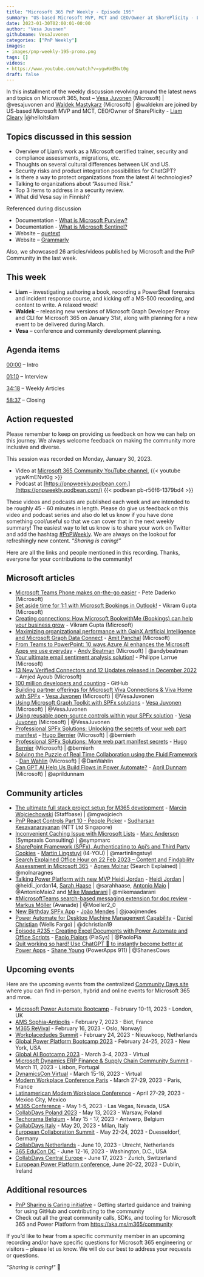 ```yaml
---
title: "Microsoft 365 PnP Weekly - Episode 195"
summary: "US-based Microsoft MVP, MCT and CEO/Owner at SharePlicity - Liam Cleary, joins Microsoft’s Vesa Juvonen and Waldek Mastykarz in a discussion about security, ChatGPT, assumed risk, and cultural transition UK to US, plus 26 articles/videos."
date: 2023-01-30T02:00:01-00:00
author: "Vesa Juvonen"
githubname: VesaJuvonen
categories: ["PnP Weekly"]
images:
- images/pnp-weekly-195-promo.png
tags: []
videos:
- https://www.youtube.com/watch?v=ygwKmENvt0g
draft: false
---
```

 
In this installment of the weekly discussion revolving around the latest news and topics on Microsoft 365, host – [Vesa Juvonen](http://twitter.com/vesajuvonen) (Microsoft) \| @vesajuvonen and [Waldek Mastykarz](http://twitter.com/waldekm) (Microsoft) \| @waldekm are joined by US-based Microsoft MVP and MCT, CEO/Owner of SharePlicity - [Liam Cleary](https://twitter.com/helloitsliam) \|@helloitsliam

## Topics discussed in this session

* Overview of Liam’s work as a Microsoft certified trainer, security and compliance assessments, migrations, etc.
* Thoughts on several cultural differences between UK and US.
* Security risks and product integration possibilities for ChatGPT?
* Is there a way to protect organizations from the latest AI technologies?
* Talking to organizations about “Assumed Risk.”
* Top 3 items to address in a security review.
* What did Vesa say in Finnish?

Referenced during discussion

* Documentation - [What is Microsoft Purview?](https://learn.microsoft.com/purview/purview)
* Documentation - [What is Microsoft Sentinel?](https://learn.microsoft.com/azure/sentinel/overview)
* Website – [quetext](https://www.quetext.com/)
* Website – [Grammarly](https://www.grammarly.com/)

Also, we showcased 26 articles/videos published by Microsoft and the PnP Community in the last week.

## This week

* **Liam** – investigating authoring a book, recording a PowerShell forensics and incident response course, and kicking off a MS-500 recording, and content to write. A relaxed week!
* **Waldek** – releasing new versions of Microsoft Graph Developer Proxy and CLI for Microsoft 365 on January 31st, along with planning for a new event to be delivered during March.
* **Vesa** – conference and community development planning.

## Agenda items

[00:00](https://youtu.be/ygwKmENvt0g?t=0) – Intro

[01:10](https://youtu.be/ygwKmENvt0g?t=70) – Interview

[34:18](https://youtu.be/ygwKmENvt0g?t=2058) – Weekly Articles

[58:37](https://youtu.be/ygwKmENvt0g?t=3517) – Closing

## Action requested

Please remember to keep on providing us feedback on how we can help on this journey. We always welcome feedback on making the community more inclusive and diverse.

This session was recorded on Monday, January 30, 2023.

*   Video at [Microsoft 365 Community YouTube channel.](https://aka.ms/m365pnp-videos)
    {{< youtube ygwKmENvt0g >}}
*   Podcast at [https://pnpweekly.podbean.com.](https://pnpweekly.podbean.com/) 
    {{< podbean pb-r56f6-1379bd4 >}}   

These videos and podcasts are published each week and are intended to be roughly 45 - 60 minutes in length.  Please do give us feedback on this video and podcast series and also do let us know if you have done something cool/useful so that we can cover that in the next weekly summary! The easiest way to let us know is to share your work on Twitter and add the hashtag [#PnPWeekly](https://twitter.com/search?q=%23pnpweekly). We are always on the lookout for refreshingly new content. “_Sharing is caring!”_ 

Here are all the links and people mentioned in this recording. Thanks, everyone for your contributions to the community!

## Microsoft articles

* [Microsoft Teams Phone makes on-the-go easier](https://techcommunity.microsoft.com/t5/microsoft-teams-blog/microsoft-teams-phone-makes-on-the-go-easier/ba-p/3725151) - Pete Daderko (Microsoft)
* [Set aside time for 1:1 with Microsoft Bookings in Outlook!](https://techcommunity.microsoft.com/t5/microsoft-365-blog/set-aside-time-for-1-1-with-microsoft-bookings-in-outlook/ba-p/3719259) - Vikram Gupta (Microsoft)
* [Creating connections: How Microsoft BookwithMe (Bookings) can help your business grow](https://techcommunity.microsoft.com/t5/microsoft-365-blog/creating-connections-how-microsoft-bookwithme-bookings-can-help/ba-p/3725069) - Vikram Gupta (Microsoft)
* [Maximizing organizational performance with GainX Artificial Intelligence and Microsoft Graph Data Connect](https://devblogs.microsoft.com/microsoft365dev/maximizing-organizational-performance-with-gainx-artificial-intelligence-and-microsoft-graph-data-connect/) - [Amit Panchal](https://www.linkedin.com/in/amitpnyc/) (Microsoft)
* [From Teams to PowerPoint: 10 ways Azure AI enhances the Microsoft Apps we use everyday](https://azure.microsoft.com/blog/from-teams-to-powerpoint-10-ways-azure-ai-enhances-the-microsoft-apps-we-use-everyday/) - [Andy Beatman](https://twitter.com/andybeatman) (Microsoft) | @andybeatman
* [Your ultimate email sentiment analysis solution!](https://powerautomate.microsoft.com/blog/your-ultimate-email-sentiment-analysis-solution/) - Philippe Larrue (Microsoft)
* [13 New Verified Connectors and 12 Updates released in December 2022](https://powerautomate.microsoft.com/blog/13-new-verified-connectors-and-12-updates-released-in-december-2022/) - Amjed Ayoub (Microsoft)
* [100 million developers and counting](https://github.blog/2023-01-25-100-million-developers-and-counting/) - GitHub
* [Building partner offerings for Microsoft Viva Connections & Viva Home with SPFx](https://pnp.github.io/blog/post/spfx-16-building-partner-offerings-for-viva-spfx/) - [Vesa Juvonen](ttps://twitter.com/VesaJuvonen) (Microsoft) | @VesaJuvonen
* [Using Microsoft Graph Toolkit with SPFx solutions](https://pnp.github.io/blog/post/spfx-17-microsoft-graph-toolkit-spfx/) - [Vesa Juvonen](ttps://twitter.com/VesaJuvonen) (Microsoft) | @VesaJuvonen
* [Using reusable open-source controls within your SPFx solution](https://pnp.github.io/blog/post/spfx-18-reusable-open-source-controls-spfx/) - [Vesa Juvonen](ttps://twitter.com/VesaJuvonen) (Microsoft) | @VesaJuvonen
* [Professional SPFx Solutions: Unlocking the secrets of your web part manifest](https://pnp.github.io/blog/post/spfx-19-professional-solutions-web-part-manifest/) - [Hugo Bernier](https://twitter.com/bernierh) (Microsoft) | @bernierh
* [Professional SPFx Solutions: More web part manifest secrets](https://pnp.github.io/blog/post/spfx-20-professional-solutions-more-web-part-manifest-secrets/) - [Hugo Bernier](https://twitter.com/bernierh) (Microsoft) | @bernierh
* [Solving the Puzzle of Real Time Collaboration using the Fluid Framework](https://blog.codewithdan.com/solving-the-puzzle-of-real-time-collaboration-using-the-fluid-framework/?utm_source=rss&utm_medium=rss&utm_campaign=solving-the-puzzle-of-real-time-collaboration-using-the-fluid-framework) - [Dan Wahlin](https://twitter.com/DanWahlin) (Microsoft) | @DanWahlin
* [Can GPT AI Help Us Build Flows in Power Automate?](https://www.youtube.com/watch?v=BGes0JK8S0Y) - [April Dunnam](https://twitter.com/aprildunnam) (Microsoft) | @aprildunnam

## Community articles

* [The ultimate full stack project setup for M365 development](https://mgwdevcom.wordpress.com/2023/01/26/the-ultimate-full-stack-project-setup-for-m365-development/) - [Marcin Wojciechowski](https://twitter.com/mgwojciech) (Staffbase) | @mgwojciech
* [PnP React Controls Part 10 - People Picker](https://spknowledge.com/2023/01/24/pnp-react-controls-part-10-peoplepicker/) - [Sudharsan Kesavanarayanan](https://www.linkedin.com/in/sudharsan-kesavanarayanan-75b2bbb/) (NTT Ltd Singapore)
* [Inconvenient Caching Issue with Microsoft Lists](https://sympmarc.com/2023/01/24/inconvenient-caching-issue-with-microsoft-lists/) - [Marc Anderson](https://twitter.com/sympmarc) (Sympraxis Consulting) | @sympmarc
* [SharePoint Framework (SPFx), Authenticating to Api’s and Third Party Cookies](https://www.blimped.nl/spfx-authentication-and-third-party-cookies/) - [Martin Lingstuyl](https://twitter.com/martinlingstuyl) (I4-YOU) | @martinlingstuyl
* [Search Explained Office Hour on 22 Feb 2023 – Content and Findability Assessment in Microsoft 365](https://searchexplained.com/search-explained-office-hour-2023-02-22/) - [Agnes Molnar](https://twitter.com/molnaragnes) (Search Explained) | @molnaragnes
* [Talking Power Platform with new MVP Heidi Jordan](https://blog.splibrarian.com/2023/01/28/talking-power-platform-with-new-mvp-heidi-jordan/) - [Heidi Jordan](https://twitter.com/heidi_jordan14) | @heidi_jordan14, [Sarah Haase](https://twitter.com/sarahhaase) | @sarahhaase, [Antonio Maio](https://twitter.com/AntonioMaio2) | @AntonioMaio2 and [Mike Maadarani](https://twitter.com/mikemaadarani) | @mikemaadarani
* [#MicrosoftTeams search-based messaging extension for doc review](https://twitter.com/Moeller2_0/status/1619802818558459904?s=20&t=ApNI_x_Zo7vphWW9iZndoA) - [Markus Möller](https://twitter.com/Moeller2_0) (Avanade) | @Moeller2_0
* [New Birthday SPFx App](https://twitter.com/joaojmendes/status/1618261813782806528?s=20&t=syCE85dYPzP7KYGJt-VAxQ) - [João Mendes](https://twitter.com/joaojmendes) | @joaojmendes
* [Power Automate for Desktop Machine Management Capability](https://www.youtube.com/watch?v=r6ThqH0qTIk) - [Daniel Christian](https://twitter.com/dchristian19) (Wells Fargo) | @dchristian19
* [Episode #235 - Creating Excel Documents with Power Automate and Office Scripts](https://www.youtube.com/watch?v=dU4Sj5Ng8sg) - [Paolo Pialors](https://twitter.com/PaoloPia) (PiaSys) | @PaoloPia
* [Quit working so hard! Use ChatGPT 🤖 to instantly become better at Power Apps](https://www.youtube.com/watch?v=neeiK2M47go) - [Shane Young](https://twitter.com/ShanesCows) (PowerApps 911) | @ShanesCows

## Upcoming events

Here are the upcoming events from the centralized [Community Days site](https://communitydays.org/events?when=upcoming) where you can find in-person, hybrid and online events for Microsoft 365 and mroe.

* [Microsoft Power Automate Bootcamp](https://events.powercommunity.com/microsoft-power-automate-bootcamp-2023/) - February 10-11, 2023 - London, UK
* [AMS Sophia-Antipolis](https://www.communitydays.org/event/2023-02-07/ams-sophia-antipolis) - February 7, 2023 - Biot, France
* [M365 ReVival](https://www.communitydays.org/event/2023-02-16/m365-revival-2023) - February 16, 2023 - Oslo, Norway]
* [Workplacedudes Summit](https://www.communitydays.org/event/2023-02-24/workplacedudes-summit) - February 24, 2023 - Nieuwkoop, Netherlands
* [Global Power Platform Bootcamp 2023](https://www.communitydays.org/event/2023-02-24/global-power-platform-bootcamp-2023-new-york) - February 24-25, 2023 - New York, USA
* [Global AI Bootcamp 2023](https://www.communitydays.org/event/2023-03-03/global-ai-bootcamp-2023) - March 3-4, 2023 - Virtual
* [Microsoft Dynamics ERP Finance & Supply Chain Community Summit](https://www.communitydays.org/event/2023-03-11/dynamics-365-finance-and-supply-chain-summit) - March 11, 2023 - Lisbon, Portugal
* [DynamicsCon Virtual](https://www.communitydays.org/event/2023-03-15/dynamicscon-virtual) - March 15-16, 2023 - Virtual
* [Modern Workplace Conference Paris](https://modern-workplace.pro/) - March 27-29, 2023 - Paris, France
* [Latinamerican Modern Workplace Conference](https://www.communitydays.org/event/2023-04-27/get-cslatam-conference-2023) - April 27-29, 2023 - Mexico City, Mexico
* [M365 Conference](https://m365conf.com/#!/) - May 1-5, 2023 - Las Vegas, Nevada, USA
* [CollabDays Poland 2023](https://www.communitydays.org/event/2023-05-13/collabdays-poland-2023) - May 13, 2023 - Warsaw, Poland
* [Techorama Belgium](https://www.techorama.be/) - May 15 - 17, 2023 - Antwerp, Belgium
* [CollabDays Italy](https://www.collabdays.org/2023-italy/) - May 20, 2023 - Milan, Italy
* [European Collaboration Summit](https://www.collabsummit.eu/) - May 22-24, 2023 - Duesseldorf, Germany
* [CollabDays Netherlands](https://www.communitydays.org/event/2023-06-10/collabdays-netherlands-2023) - June 10, 2023 - Utrecht, Netherlands
* [365 EduCon DC](https://365educon.com/DC/) - June 12-16, 2023 - Washington, D.C., USA
* [CollabDays Central Europe](https://www.collabdays.org/2023-ce/) - June 17, 2023 - Zurich, Switzerland
* [European Power Platform conference](https://www.sharepointeurope.com/european-power-platform-conference/), June 20-22, 2023 - Dublin, Ireland

## Additional resources

* [PnP Sharing is Caring initiative](https://aka.ms/sharing-is-caring) - Getting started guidance and training for using GitHub and contributing to the community
* Check out all the great community calls, SDKs, and tooling for Microsoft 365 and Power Platform from <https://aka.ms/m365/community>

If you’d like to hear from a specific community member in an upcoming recording and/or have specific questions for Microsoft 365 engineering or visitors – please let us know. We will do our best to address your requests or questions.

_"Sharing is caring!"_ 🧡

